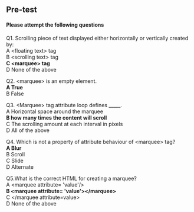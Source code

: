## Pre-test
#### Please attempt the following questions

Q1. Scrolling piece of text displayed either horizontally or vertically created by:<br>
A  &lt;floating text&gt; tag <br>
B   &lt;scrolling text&gt; tag <br>
<b>C   &lt;marquee&gt; tag</b> <br>
D   None of the above <br>

Q2. &lt;marquee&gt; is an empty element.<br>
<b>A  True<br></b>
B   False<br>

Q3. &lt;Marquee&gt; tag attribute loop defines _____.<br>
A  Horizontal space around the marquee<br>
<b>B  how many times the content will scroll</b><br>
C The scrolling amount at each interval in pixels<br>
D  All of the above<br>

Q4. Which is not a property of attribute behaviour of &lt;marquee&gt; tag?<br>
<b>A  Blur<br></b>
B  Scroll<br>
C  Slide<br>
D  Alternate<br>

Q5.What is the correct HTML for creating a marquee?<br>
A  &lt;marquee attribute= 'value'/&gt;<br>
<b>B  &lt;marquee attribute= 'value'&gt;&lt;/marquee&gt;<br></b>
C  &lt;/marquee attribute=value&gt;<br>
D  None of the above<br>
